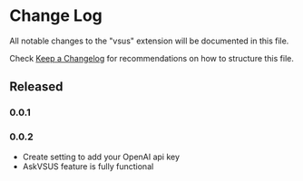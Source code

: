 # Change Log

All notable changes to the "vsus" extension will be documented in this file.

Check [Keep a Changelog](http://keepachangelog.com/) for recommendations on how to structure this file.

## Released

### 0.0.1

### 0.0.2

- Create setting to add your OpenAI api key
- AskVSUS feature is fully functional
